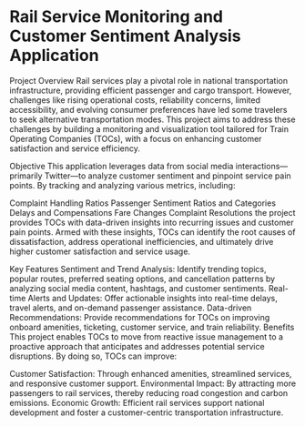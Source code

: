 # Rail Service Monitoring and Customer Sentiment Analysis Application

Project Overview
Rail services play a pivotal role in national transportation infrastructure, providing efficient passenger and cargo transport. However, challenges like rising operational costs, reliability concerns, limited accessibility, and evolving consumer preferences have led some travelers to seek alternative transportation modes. This project aims to address these challenges by building a monitoring and visualization tool tailored for Train Operating Companies (TOCs), with a focus on enhancing customer satisfaction and service efficiency.

Objective
This application leverages data from social media interactions—primarily Twitter—to analyze customer sentiment and pinpoint service pain points. By tracking and analyzing various metrics, including:

Complaint Handling Ratios
Passenger Sentiment Ratios and Categories
Delays and Compensations
Fare Changes
Complaint Resolutions
the project provides TOCs with data-driven insights into recurring issues and customer pain points. Armed with these insights, TOCs can identify the root causes of dissatisfaction, address operational inefficiencies, and ultimately drive higher customer satisfaction and service usage.

Key Features
Sentiment and Trend Analysis: Identify trending topics, popular routes, preferred seating options, and cancellation patterns by analyzing social media content, hashtags, and customer sentiments.
Real-time Alerts and Updates: Offer actionable insights into real-time delays, travel alerts, and on-demand passenger assistance.
Data-driven Recommendations: Provide recommendations for TOCs on improving onboard amenities, ticketing, customer service, and train reliability.
Benefits
This project enables TOCs to move from reactive issue management to a proactive approach that anticipates and addresses potential service disruptions. By doing so, TOCs can improve:

Customer Satisfaction: Through enhanced amenities, streamlined services, and responsive customer support.
Environmental Impact: By attracting more passengers to rail services, thereby reducing road congestion and carbon emissions.
Economic Growth: Efficient rail services support national development and foster a customer-centric transportation infrastructure.
